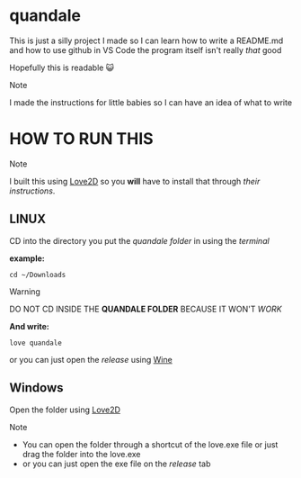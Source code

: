 # quandale

This is just a silly project I made so I can learn how to write a README.md and how to use github in VS Code the program itself isn't really *that* good

Hopefully this is readable :smiley_cat: 

>[!NOTE]
>I made the instructions for little babies so I can have an idea of what to write

# HOW TO RUN THIS

>[!NOTE]
>I built this using [Love2D](https://www.love2d.org/) so you **will** have to install that through *their instructions*.

## LINUX

CD into the directory you put the *quandale folder* in using the *terminal*

**example:**
```
cd ~/Downloads
```

>[!WARNING]
>DO NOT CD INSIDE THE **QUANDALE FOLDER** BECAUSE IT WON'T *WORK*

**And write:**
```
love quandale
```

or you can just open the *release* using [Wine](https://www.winehq.org/)

## Windows

Open the folder using [Love2D](https://www.love2d.org/)

>[!NOTE]
>+ You can open the folder through a shortcut of the love.exe file or just drag the folder into the love.exe
>+ or you can just open the exe file on the *release* tab
